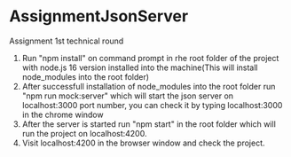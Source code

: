 # AssignmentJsonServer
Assignment 1st technical round


1) Run "npm install" on command prompt in rhe root folder of the project with node.js 16 version installed into the machine(This will install node_modules into the root  folder)
2) After successfull installation of node_modules into the root folder run "npm run mock:server" which will start the json server on localhost:3000 port number, you can check it by typing localhost:3000 in the chrome window
3) After the server is started run "npm start" in the root folder which will run the project on localhost:4200.
4) Visit localhost:4200 in the browser window and check the project.
